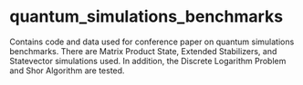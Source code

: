 # quantum_simulations_benchmarks
Contains code and data used for conference paper on quantum simulations benchmarks. There are Matrix Product State, Extended Stabilizers, and Statevector simulations used. In addition, the Discrete Logarithm Problem and Shor Algorithm are tested.
